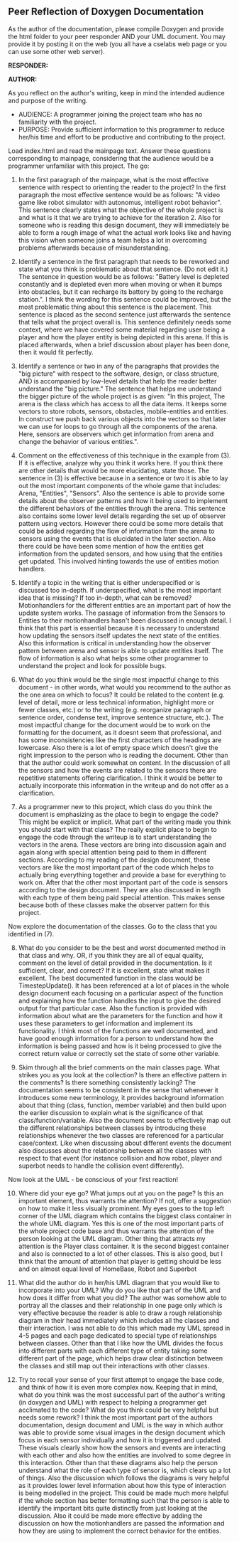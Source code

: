 ## Peer Reflection of Doxygen Documentation

As the author of the documentation, please compile Doxygen and provide the html folder to your peer responder AND your UML document. You may provide it by posting it on the web (you all have a cselabs web page or you can use some other web server).

**RESPONDER: <Saksham Goel>**

**AUTHOR: <Danyang Wang>**

As you reflect on the author's writing, keep in mind the intended audience and purpose of the writing.
- AUDIENCE: A programmer joining the project team who has no familiarity with the project.
- PURPOSE: Provide sufficient information to this programmer to reduce her/his time and effort to be productive and contributing to the project.

Load index.html and read the mainpage text. Answer these questions corresponding to mainpage, considering that the audience would be a programmer unfamiliar with this project. The go:

  1. In the first paragraph of the mainpage, what is the most effective sentence with respect to orienting the reader to the project?
  In the first paragraph the most effective sentence would be as follows: "A video game like robot simulator with autonomus, intelligent robot behavior". This sentence clearly states what the objective of the whole project is and what is it that we are trying to achieve for the iteration 2. Also for someone who is reading this design document, they will immediately be able to form a rough image of what the actual work looks like and having this vision when someone joins a team helps a lot in overcoming problems afterwards because of misunderstanding.

  2. Identify a sentence in the first paragraph that needs to be reworked and state what you think is problematic about that sentence. (Do not edit it.)
  The sentence in question would be as follows: "Battery level is depleted constantly and is depleted even more when moving or when it bumps into obstacles, but it can recharge its battery by going to the recharge station.". I think the wording for this sentence could be improved, but the most problematic thing about this sentence is the placement. This sentence is placed as the second sentence just afterwards the sentence that tells what the project overall is. This sentence definitely needs some context, where we have covered some material regarding user being a player and how the player entity is being depicted in this arena. If this is placed afterwards, when a brief discussion about player has been done, then it would fit perfectly.

  3. Identify a sentence or two in any of the paragraphs that provides the "big picture" with respect to the software, design, or class structure, AND is accompanied by low-level details that help the reader better understand the "big picture."
  The sentence that helps me understand the bigger picture of the whole project is as given: "In this project, The arena is the class which has access to all the data items. It keeps some vectors to store robots, sensors, obstacles, mobile-entities and entities. In construct we push back various objects into the vectors so that later we can use for loops to go through all the components of the arena. Here, sensors are observers which get information from arena and change the behavior of various entities.".

  4. Comment on the effectiveness of this technique in the example from (3). If it is effective, analyze why you think it works here. If you think there are other details that would be more elucidating, state those.
  The sentence in (3) is effective because in a sentence or two it is able to lay out the most important components of the whole game that includes: Arena, "Entities", "Sensors". Also the sentence is able to provide some details about the observer patterns and how it being used to implement the different behaviors of the entities through the arena. This sentence also contains some lower level details regarding the set up of observer pattern using vectors. However there could be some more details that could be added regarding the flow of information from the arena to sensors using the events that is elucidated in the later section. Also there could be have been some mention of how the entities get information from the updated sensors, and how using that the entities get updated. This involved hinting towards the use of entities motion handlers.

  5. Identify a topic in the writing that is either underspecified or is discussed too in-depth. If underspecified, what is the most important idea that is missing? If too in-depth, what can be removed?
  Motionhandlers for the different entities are an important part of how the update system works. The passage of information from the Sensors to Entities to their motionhandlers hasn't been discussed in enough detail. I think that this part is essential because it is necessary to understand how updating the sensors itself updates the next state of the entities. Also this information is critical in understanding how the observer pattern between arena and sensor is able to update entities itself. The flow of information is also what helps some other programmer to understand the project and look for possible bugs.

  6. What do you think would be the single most impactful change to this document - in other words, what would you recommend to the author as the one area on which to focus? It could be related to the content (e.g. level of detail, more or less technical information, highlight more or fewer classes, etc.) or to the writing (e.g. reorganize paragraph or sentence order, condense text, improve sentence structure, etc.).
  The most impactful change for the document would be to work on the formatting for the document, as it doesnt seem that professional, and has some inconsistencies like the first characters of the headings are lowercase. Also there is a lot of empty space which doesn't give the right impression to the person who is reading the document. Other than that the author could work somewhat on content. In the discussion of all the sensors and how the events are related to the sensors there are repetitive statements offering clarification. I think it would be better to actually incorporate this information in the writeup and do not offer as a clarification.

  7. As a programmer new to this project, which class do you think the document is emphasizing as the place to begin to engage the code? This might be explicit or implicit. What part of the writing made you think you should start with that class?
  The really explicit place to begin to engage the code through the writeup is to start understanding the vectors in the arena. These vectors are bring into discussion again and again along with special attention being paid to them in different sections. According to my reading of the design document, these vectors are like the most important part of the code which helps to actually bring everything together and provide a base for everything to work on. After that the other most important part of the code is sensors according to the design document. They are also discussed in length with each type of them being paid special attention. This makes sense because both of these classes make the observer pattern for this project.

  Now explore the documentation of the classes. Go to the class that you identified in (7).

  8. What do you consider to be the best and worst documented method in that class and why. OR, if you think they are all of equal quality, comment on the level of detail provided in the documentation. Is it sufficient, clear, and correct? If it is excellent, state what makes it excellent.
  The best documented function in the class would be TimestepUpdate(). It has been referenced at a lot of places in the whole design document each focusing on a particular aspect of the function and explaining how the function handles the input to give the desired output for that particular case. Also the function is provided with information about what are the parameters for the function and how it uses these parameters to get information and implement its functionality. I think most of the functions are well documented, and have good enough information for a person to understand how the information is being passed and how is it being processed to give the correct return value or correctly set the state of some other variable.

  9. Skim through all the brief comments on the main classes page. What strikes you as you look at the collection? Is there an effective pattern in the comments? Is there something consistently lacking?
  The documentation seems to be consistent in the sense that whenever it introduces some new terminology, it provides background information about that thing (class, function, member variable) and then build upon the earlier discussion to explain what is the significance of that class/function/variable. Also the document seems to effectively map out the different relationships between classes by introducing these relationships whenever the two classes are referenced for a particular case/context. Like when discussing about different events the document also discusses about the relationship between all the classes with respect to that event (for instance collision and how robot, player and superbot needs to handle the collision event differently).

  Now look at the UML - be conscious of your first reaction!

  10. Where did your eye go? What jumps out at you on the page? Is this an important element, thus warrants the attention? If not, offer a suggestion on how to make it less visually prominent.
  My eyes goes to the top left corner of the UML diagram which contains the biggest class container in the whole UML diagram. Yes this is one of the most important parts of the whole project code base and thus warrants the attention of the person looking at the UML diagram. Other thing that attracts my attention is the Player class container. It is the second biggest container and also is connected to a lot of other classes. This is also good, but I think that the amount of attention that player is getting should be less and on almost equal level of HomeBase, Robot and Superbot

  11. What did the author do in her/his UML diagram that you would like to incorporate into your UML? Why do you like that part of the UML and how does it differ from what you did?
  The author was somehow able to portray all the classes and their relationship in one page only which is very effective because the reader is able to draw a rough relationship diagram in their head immediately which includes all the classes and their interaction. I was not able to do this which made my UML spread in 4-5 pages and each page dedicated to special type of relationships between classes. Other than that I like how the UML divides the focus into different parts with each different type of entity taking some different part of the page, which helps draw clear distinction between the classes and still map out their interactions with other classes.

  12. Try to recall your sense of your first attempt to engage the base code, and think of how it is even more complex now. Keeping that in mind, what do you think was the most successful part of the author's writing (in doxygen and UML) with respect to helping a programmer get acclimated to the code? What do you think could be very helpful but needs some rework?
  I think the most important part of the authors documentation, design document and UML is the way in which author was able to provide some visual images in the design document which focus in each sensor individually and how it is triggered and updated. These visuals clearly show how the sensors and events are interacting with each other and also how the entities are involved to some degree in this interaction. Other than that these diagrams also help the person understand what the role of each type of sensor is, which clears up a lot of things. Also the discussion which follows the diagrams is very helpful as it provides lower level information about how this type of interaction is being modelled in the project. This could be made much more helpful if the whole section has better formatting such that the person is able to identify the important bits quite distinctly from just looking at the discussion. Also it could be made more effective by adding the discussion on how the motionhandlers are passed the information and how they are using to implement the correct behavior for the entities.